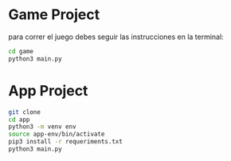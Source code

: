 # Game Project

para correr el juego debes seguir las instrucciones en la terminal:

```sh
cd game
python3 main.py
```


# App Project

```sh
git clone
cd app
python3 -m venv env
source app-env/bin/activate
pip3 install -r requeriments.txt
python3 main.py
```